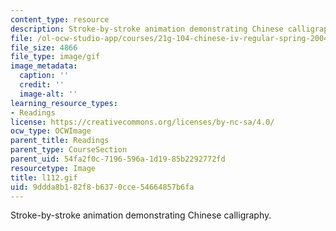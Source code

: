 ```yaml
---
content_type: resource
description: Stroke-by-stroke animation demonstrating Chinese calligraphy.
file: /ol-ocw-studio-app/courses/21g-104-chinese-iv-regular-spring-2004/9ddda8b182f8b6370cce54664857b6fa_l112.gif
file_size: 4866
file_type: image/gif
image_metadata:
  caption: ''
  credit: ''
  image-alt: ''
learning_resource_types:
- Readings
license: https://creativecommons.org/licenses/by-nc-sa/4.0/
ocw_type: OCWImage
parent_title: Readings
parent_type: CourseSection
parent_uid: 54fa2f0c-7196-596a-1d19-85b2292772fd
resourcetype: Image
title: l112.gif
uid: 9ddda8b1-82f8-b637-0cce-54664857b6fa
---
```

Stroke-by-stroke animation demonstrating Chinese calligraphy.